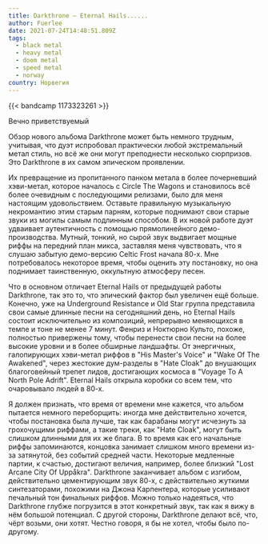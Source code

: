 ```yaml
---
title: Darkthrone — Eternal Hails......
author: Fuerlee
date: 2021-07-24T14:48:51.809Z
tags:
  - black metal
  - heavy metal
  - doom metal
  - speed metal
  - norway
country: Норвегия
---
```

{{< bandcamp 1173323261 >}}

Вечно приветствуемый



Обзор нового альбома Darkthrone может быть немного трудным, учитывая, что дуэт испробовал практически любой экстремальный метал стиль, но всё же они могут преподнести несколько сюрпризов. Это Darkthrone в их самом эпическом проявлении.



Их превращение из пропитанного панком метала в более почерневший хэви-метал, которое началось с Circle The Wagons и становилось всё более очевидным с последующими релизами, было для меня настоящим удовольствием. Оставьте правильную музыкальную некромантию этим старым парням, которые поднимают свои старые звуки из могилы самым подлинным способом. В их новой работе дуэт удваивает аутентичность с помощью прямолинейного демо-производства. Мутный, тонкий, но сырой звук выдвигает мощные риффы на передний план микса, заставляя меня чувствовать, что я слушаю забытую демо-версию Celtic Frost начала 80-х. Мне потребовалось некоторое время, чтобы оценить эту постановку, но она поднимает таинственную, оккультную атмосферу песен.



Что в основном отличает Eternal Hails от предыдущей работы Darkthrone, так это то, что эпический фактор был увеличен ещё больше. Конечно, уже на Underground Resistance и Old Star группа представила свои самые длинные песни на сегодняшний день, но Eternal Hails состоит исключительно из композиций, непрерывно меняющихся в темпе и тоне не менее 7 минут. Фенриз и Ноктюрно Культо, похоже, полностью привержены тому, чтобы перенести свои песни на более высокие уровни и в более обширные ландшафты. От энергичных, галопирующих хэви-метал риффов в "His Master's Voice" и "Wake Of The Awakened", через жестокие дум-разделы в "Hate Cloak" до внушающих благоговейный трепет лидов, достигающих космоса в "Voyage To A North Pole Adrift". Eternal Hails открыла коробки со всем тем, что очаровывало людей в 80-х.



Я должен признать, что время от времени мне кажется, что альбом пытается немного переборщить: иногда мне действительно хочется, чтобы постановка была лучше, так как барабаны могут исчезнуть за грохочущими риффами, а такие треки, как "Hate Cloak", могут быть слишком длинными для их же блага. В то время как его начальные риффы запоминаются, концовка занимает слишком много времени из-за затянутой, без событий средней части. Некоторые медленные партии, к счастью, достигают величия, например, более близкий "Lost Arcane City Of Uppåkra". Darkthrone заканчивает альбом с изгибом, действительно цементирующим звук 80-х, с действительно жуткими синтезаторами, похожими на Джона Карпентера, которые усиливают печальный тон финальных риффов. Можно только надеяться, что Darkthrone глубже погрузится в этот конкретный звук, так как я вижу в нём большой потенциал. С другой стороны, Darkthrone делают всё, что, чёрт возьми, они хотят. Честно говоря, я бы не хотел, чтобы было по-другому.